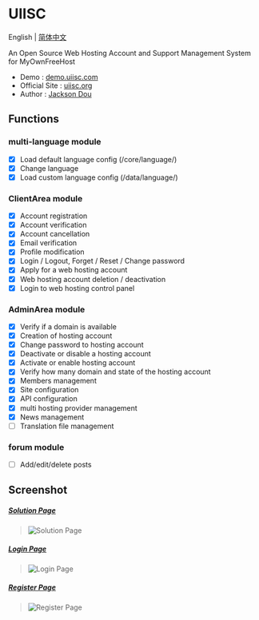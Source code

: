 # UIISC

English | [简体中文](README-zh.md)

An Open Source Web Hosting Account and Support Management System for MyOwnFreeHost

- Demo : [demo.uiisc.com](http://demo.uiisc.com)
- Official Site : [uiisc.org](http://uiisc.org "UIISC")
- Author : [Jackson Dou](https://github.com/jksdou "Jackson Dou")

## Functions

### multi-language module

- [x] Load default language config (/core/language/)
- [x] Change language
- [x] Load custom language config (/data/language/)

### ClientArea module

- [x] Account registration
- [x] Account verification
- [x] Account cancellation
- [x] Email verification
- [x] Profile modification
- [x] Login / Logout, Forget / Reset / Change password
- [x] Apply for a web hosting account
- [x] Web hosting account deletion / deactivation
- [x] Login to web hosting control panel

### AdminArea module

- [x] Verify if a domain is available
- [x] Creation of hosting account
- [x] Change password to hosting account
- [x] Deactivate or disable a hosting account
- [x] Activate or enable hosting account
- [x] Verify how many domain and state of the hosting account
- [x] Members management
- [x] Site configuration
- [x] API configuration
- [x] multi hosting provider management
- [x] News management
- [ ] Translation file management

### forum module

- [ ] Add/edit/delete posts

## Screenshot

##### <u>Solution Page</u>

> ![Solution Page](screenshot/solution.png)

##### <u>Login Page</u>

> ![Login Page](screenshot/login.png)

##### <u>Register Page</u>

> ![Register Page](screenshot/register.png)
